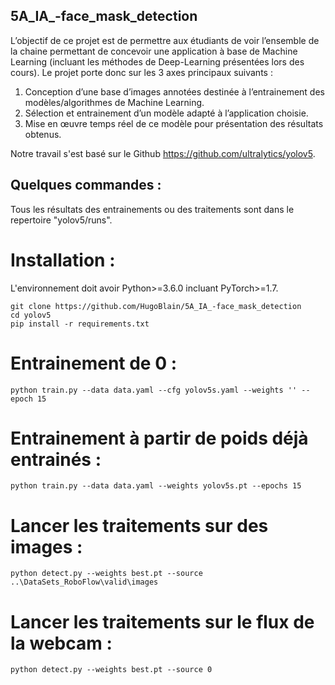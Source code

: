 ## 5A_IA_-face_mask_detection
L’objectif de ce projet est de permettre aux étudiants de voir l’ensemble de la chaine permettant de concevoir une application à base de Machine Learning (incluant les méthodes de Deep-Learning présentées lors des cours). Le projet porte donc sur les 3 axes principaux suivants : 
1. Conception d’une base d’images annotées destinée à l’entrainement des modèles/algorithmes de Machine Learning. 
2. Sélection et entrainement d’un modèle adapté à l’application choisie. 
3. Mise en œuvre temps réel de ce modèle pour présentation des résultats obtenus.

Notre travail s'est basé sur le Github https://github.com/ultralytics/yolov5.

## Quelques commandes :

Tous les résultats des entrainements ou des traitements sont dans le repertoire "yolov5/runs".

# Installation :
L'environnement doit avoir Python>=3.6.0 incluant PyTorch>=1.7.
```
git clone https://github.com/HugoBlain/5A_IA_-face_mask_detection
cd yolov5
pip install -r requirements.txt
```

# Entrainement de 0 :
```
python train.py --data data.yaml --cfg yolov5s.yaml --weights '' --epoch 15
```

# Entrainement à partir de poids déjà entrainés :
```
python train.py --data data.yaml --weights yolov5s.pt --epochs 15
```

# Lancer les traitements sur des images :
```
python detect.py --weights best.pt --source ..\DataSets_RoboFlow\valid\images
```

# Lancer les traitements sur le flux de la webcam :
```
python detect.py --weights best.pt --source 0
```




